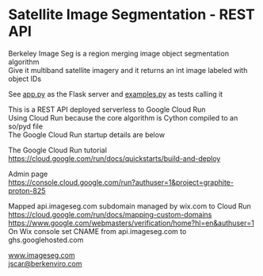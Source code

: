 # Satellite Image Segmentation - REST API

Berkeley Image Seg is a region merging image object segmentation algorithm  
Give it multiband satellite imagery and it returns an int image labeled with object IDs  

See [app.py](app.py) as the Flask server and [examples.py](examples.py) as tests calling it

This is a REST API deployed serverless to Google Cloud Run  
Using Cloud Run because the core algorithm is Cython compiled to an so/pyd file  
The Google Cloud Run startup details are below

The Google Cloud Run tutorial  
https://cloud.google.com/run/docs/quickstarts/build-and-deploy

Admin page  
https://console.cloud.google.com/run?authuser=1&project=graphite-proton-825

Mapped api.imageseg.com subdomain managed by wix.com to Cloud Run  
https://cloud.google.com/run/docs/mapping-custom-domains  
https://www.google.com/webmasters/verification/home?hl=en&authuser=1  
On Wix console set CNAME from api.imageseg.com to ghs.googlehosted.com  

www.imageseg.com  
jscar@berkenviro.com  
